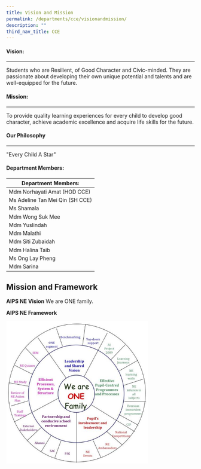 ```yaml
---
title: Vision and Mission
permalink: /departments/cce/visionandmission/
description: ""
third_nav_title: CCE
---
```

#### Vision:
-------

Students who are Resilient, of Good Character and Civic-minded. They are passionate about developing their own unique potential and talents and are well-equipped for the future.

#### Mission:
--------

To provide quality learning experiences for every child to develop good character, achieve academic excellence and acquire life skills for the future.

#### Our Philosophy
--------------

"Every Child A Star"

#### Department Members:

| Department Members: |
|---|
| Mdm Norhayati Amat (HOD CCE) |
| Ms Adeline Tan Mei Qin (SH CCE) |
| Ms Shamala |
| Mdm Wong Suk Mee |
| Mdm Yuslindah |
| Mdm Malathi |
| Mdm Siti Zubaidah |
| Mdm Halina Taib |
| Ms Ong Lay Pheng |
| Mdm Sarina |

			

## Mission and Framework

**AIPS NE Vision**
We are ONE family.

**AIPS NE Framework**

<img style="width:75%" src="/images/Mission%20and%20Framework.jpg" alt="">